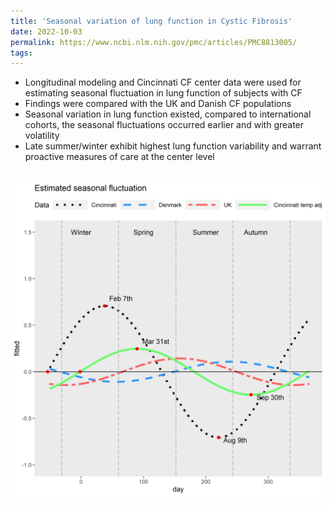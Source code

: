 ```yaml
---
title: 'Seasonal variation of lung function in Cystic Fibrosis'
date: 2022-10-03
permalink: https://www.ncbi.nlm.nih.gov/pmc/articles/PMC8813005/
tags:
---
```

* Longitudinal modeling and Cincinnati CF center data were used for estimating seasonal fluctuation in lung function of subjects with CF
* Findings were compared with the UK and Danish CF populations
* Seasonal variation in lung function existed, compared to international cohorts, the seasonal fluctuations occurred earlier and with greater volatility
* Late summer/winter exhibit highest lung function variability and warrant proactive measures of care at the center level

 <br/><img src='/images/Picture15.jpeg'>

